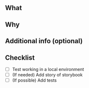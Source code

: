 ## What
<!-- このPRで何をしたのか？ どう変わるのか？ -->
<!-- What did you do with this PR? How will it change things? -->

## Why
<!-- なぜそうするのか？ どういう意図なのか？ 何が困っているのか？ -->
<!-- Why do you do it? What are your intentions? What is the problem? -->

## Additional info (optional)
<!-- テスト観点など -->
<!-- Test perspective, etc -->

## Checklist
- [ ] Test working in a local environment
- [ ] (If needed) Add story of storybook
- [ ] (If possible) Add tests
